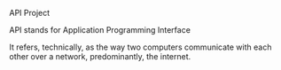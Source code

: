API Project

API stands for Application Programming Interface

It refers, technically, as the way two computers communicate with each other over a network, predominantly, the internet.
